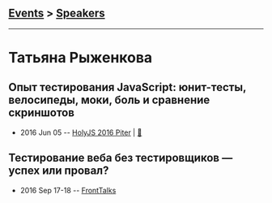 ## [Events](../README.md) > [Speakers](../speakers.md)
---

# Татьяна Рыженкова

## Опыт тестирования JavaScript: юнит-тесты, велосипеды, моки, боль и сравнение скриншотов
- 2016 Jun 05 -- [HolyJS 2016 Piter](https://www.youtube.com/watch?v=ntnKUseSmhU)  | [:notebook:](http://public.jugru.org/holyjs/2016/spb/day_1/track_3/zvyagin_ryjenkova.pdf)  
## Тестирование веба без тестировщиков — успех или провал?
- 2016 Sep 17-18 -- [FrontTalks](https://events.yandex.ru/lib/talks/3931/)    
